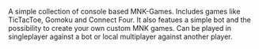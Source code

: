 A simple collection of console based MNK-Games. Includes games like TicTacToe, Gomoku and Connect Four. It also featues a simple bot and the possibility to create your own custom MNK games. Can be played in singleplayer against a bot or local multiplayer against another player.
